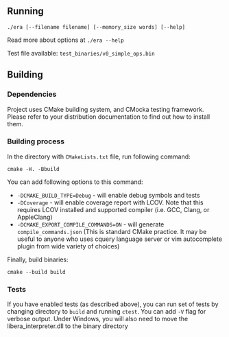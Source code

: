 ## Running
`./era [--filename filename] [--memory_size words] [--help]`

Read more about options at `./era --help`

Test file available: `test_binaries/v0_simple_ops.bin`

## Building

### Dependencies
Project uses CMake building system, and CMocka testing framework. Please refer to your distribution documentation to find out how to install them.

### Building process
In the directory with `CMakeLists.txt` file, run following command:

```
cmake -H. -Bbuild
```

You can add following options to this command:
- `-DCMAKE_BUILD_TYPE=Debug` - will enable debug symbols and tests
- `-DCoverage` - will enable coverage report with LCOV. Note that this requires LCOV installed and supported compiler (i.e. GCC, Clang, or AppleClang)
- `-DCMAKE_EXPORT_COMPILE_COMMANDS=ON` - will generate `compile_commands.json` (This is standard CMake practice. It may be useful to anyone who uses cquery language server or vim autocomplete plugin from wide variety of choices)

Finally, build binaries:
```
cmake --build build
```

### Tests
If you have enabled tests (as described above), you can run set of tests by changing directory to `build` and running `ctest`. You can add `-V` flag for verbose output.
Under Windows, you will also need to move the libera_interpreter.dll to the binary directory
